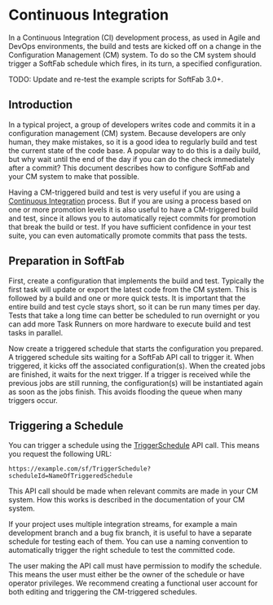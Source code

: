 # Continuous Integration

In a Continuous Integration (CI) development process, as used in Agile and DevOps environments, the build and tests are kicked off on a change in the Configuration Management (CM) system. To do so the CM system should trigger a SoftFab schedule which fires, in its turn, a specified configuration.

<p class="todo">
TODO: Update and re-test the example scripts for SoftFab 3.0+.<br/>
</p>

Introduction
-----------

In a typical project, a group of developers writes code and commits it in a configuration management (CM) system. Because developers are only human, they make mistakes, so it is a good idea to regularly build and test the current state of the code base. A popular way to do this is a daily build, but why wait until the end of the day if you can do the check immediately after a commit? This document describes how to configure SoftFab and your CM system to make that possible.

Having a CM-triggered build and test is very useful if you are using a [Continuous Integration](http://martinfowler.com/articles/continuousIntegration.html) process. But if you are using a process based on one or more promotion levels it is also useful to have a CM-triggered build and test, since it allows you to automatically reject commits for promotion that break the build or test. If you have sufficient confidence in your test suite, you can even automatically promote commits that pass the tests.

Preparation in SoftFab
---------------------

First, create a configuration that implements the build and test. Typically the first task will update or export the latest code from the CM system. This is followed by a build and one or more quick tests. It is important that the entire build and test cycle stays short, so it can be run many times per day. Tests that take a long time can better be scheduled to run overnight or you can add more Task Runners on more hardware to execute build and test tasks in parallel.

Now create a triggered schedule that starts the configuration you prepared. A triggered schedule sits waiting for a SoftFab API call to trigger it. When triggered, it kicks off the associated configuration(s). When the created jobs are finished, it waits for the next trigger. If a trigger is received while the previous jobs are still running, the configuration(s) will be instantiated again as soon as the jobs finish. This avoids flooding the queue when many triggers occur.

Triggering a Schedule
--------------------

You can trigger a schedule using the [TriggerSchedule](../../reference/api/#TriggerSchedule) API call. This means you request the following URL:

```
https://example.com/sf/TriggerSchedule?scheduleId=NameOfTriggeredSchedule
```

This API call should be made when relevant commits are made in your CM system. How this works is described in the documentation of your CM system.

If your project uses multiple integration streams, for example a main development branch and a bug fix branch, it is useful to have a separate schedule for testing each of them. You can use a naming convention to automatically trigger the right schedule to test the committed code.

The user making the API call must have permission to modify the schedule. This means the user must either be the owner of the schedule or have operator privileges. We recommend creating a functional user account for both editing and triggering the CM-triggered schedules.
